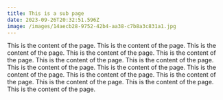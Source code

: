 ```yaml
---
title: This is a sub page
date: 2023-09-26T20:32:51.596Z
image: /images/14aecb28-9752-42b4-aa38-c7b8a3c831a1.jpg
---
```


This is the content of the page. This is the content of the page. This is the content of the page. This is the content of the page. This is the content of the page. This is the content of the page. This is the content of the page. This is the content of the page. This is the content of the page. This is the content of the page. This is the content of the page. This is the content of the page. This is the content of the page. This is the content of the page. This is the content of the page.
